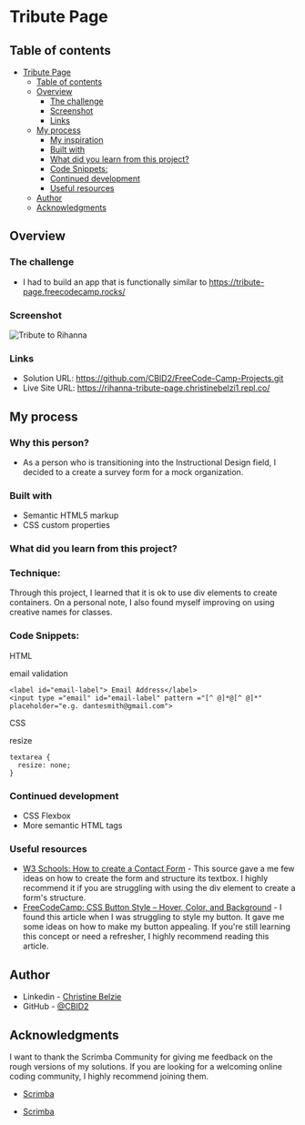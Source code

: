 # Tribute Page 
 ## Table of contents

- [Tribute Page](#tribute-page)
	- [Table of contents](#table-of-contents)
	- [Overview](#overview)
		- [The challenge](#the-challenge)
		- [Screenshot](#screenshot)
		- [Links](#links)
	- [My process](#my-process)
		- [My inspiration](#my-inspiration)
		- [Built with](#built-with)
		- [What did you learn from this project?](#what-did-you-learn)
		- [Code Snippets:](#code-snippets)
		- [Continued development](#continued-development)
		- [Useful resources](#useful-resources)
	- [Author](#author)
	- [Acknowledgments](#acknowledgments)


## Overview

### The challenge

- I had to build an app that is functionally similar to https://tribute-page.freecodecamp.rocks/


### Screenshot
![Tribute to Rihanna](https://user-images.githubusercontent.com/105683440/197928899-0f0913cb-824d-4d04-8c9b-a0ba31eff7ce.png)



### Links

- Solution URL: https://github.com/CBID2/FreeCode-Camp-Projects.git
- Live Site URL: https://rihanna-tribute-page.christinebelzi1.repl.co/

## My process
<!-- Do this section tomorrow -->
### Why this person?
- As a person who is transitioning into the Instructional Design field, I decided to a create a survey form for a mock organization.   
### Built with
- Semantic HTML5 markup
- CSS custom properties



### What did you learn from this project?
### Technique:
Through this project, I learned that it is ok to use div elements to create containers. On a personal note, I also found myself improving on using creative names for classes.

### Code Snippets:
<!-- Pick the HTML code line that you like the most -->
HTML

email validation
```
<label id="email-label"> Email Address</label>
<input type ="email" id="email-label" pattern ="[^ @]*@[^ @]*" placeholder="e.g. dantesmith@gmail.com">
```

CSS
<!-- Pick the code line that you like the most -->
resize
```
textarea {
  resize: none;
}
```




### Continued development

- CSS Flexbox
- More semantic HTML tags



### Useful resources
<!-- Pick 2-3 sources that stood out to you. -->
- [W3 Schools: How to create a Contact Form](https://www.w3schools.com/howto/howto_css_contact_form.asp) - This source gave a me few ideas on how to create the form and structure its textbox. I highly recommend it if you are struggling with using the div element to create a form's structure. 
- [FreeCodeCamp: CSS Button Style – Hover, Color, and Background](https://www.freecodecamp.org/news/css-button-style-hover-color-and-background/) - I found this article when I was struggling to style my button. It gave me some ideas on how to make my button appealing. If you're still learning this concept or need a refresher, I highly recommend reading this article.


## Author

- Linkedin - [Christine Belzie](https://www.linkedin.com/in/christinebelzie)
- GitHub - [@CBID2](https://github.com/CBID2)



## Acknowledgments

I want to thank the Scrimba Community for giving me feedback on the rough versions of my solutions. If you are looking for a welcoming online coding community, I highly recommend joining them.

- [Scrimba](https://scrimba.com/)


- [Scrimba](https://scrimba.com/)